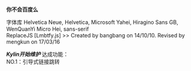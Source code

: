 **你不会百度么**</br>

字体库 Helvetica Neue, Helvetica, Microsoft Yahei, Hiragino Sans GB, WenQuanYi Micro Hei, sans-serif</br>
ReplaceJS [Lmbtfy.js] >> Created by bangbang on 14/10/10. Revised by mengkun on 17/03/16</br>

***Kylin开始维护***
达成功能：</br>
NO.1：引导式链接跳转